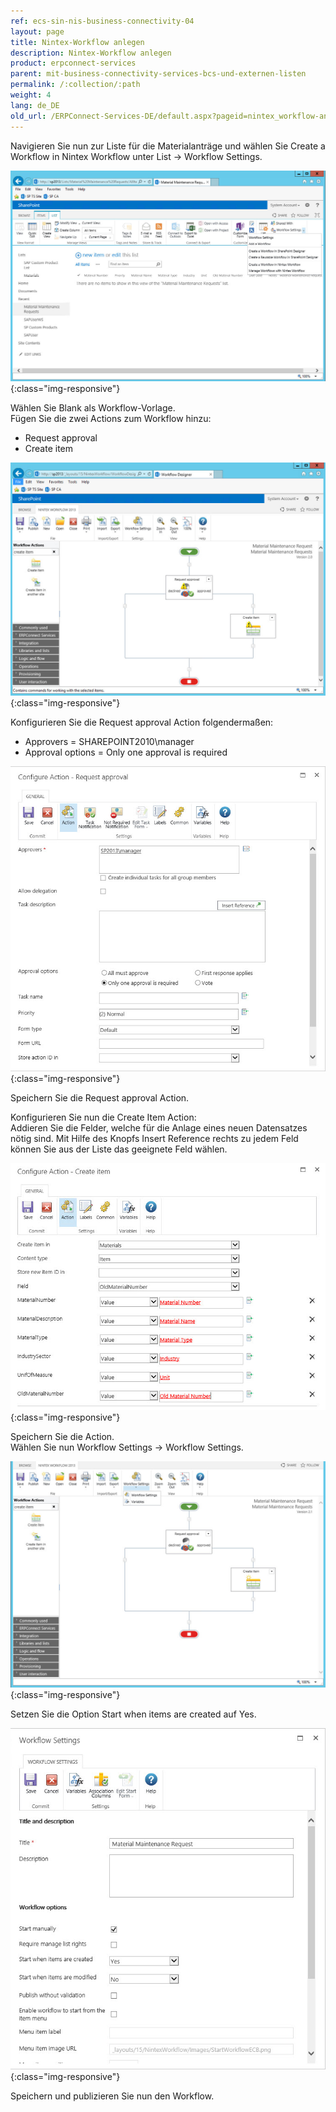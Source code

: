 ```yaml
---
ref: ecs-sin-nis-business-connectivity-04
layout: page
title: Nintex-Workflow anlegen
description: Nintex-Workflow anlegen
product: erpconnect-services
parent: mit-business-connectivity-services-bcs-und-externen-listen
permalink: /:collection/:path
weight: 4
lang: de_DE
old_url: /ERPConnect-Services-DE/default.aspx?pageid=nintex_workflow-anlegen
---
```


Navigieren Sie nun zur Liste für die Materialanträge und wählen Sie Create a Workflow in Nintex Workflow unter List -> Workflow Settings. 

![Nintex-SP-List-Create-WF](/img/content/Nintex-SP-List-Create-WF.png){:class="img-responsive"}

Wählen Sie Blank als Workflow-Vorlage.<br> 
Fügen Sie die zwei Actions zum Workflow hinzu: 

- Request approval 
- Create item 

![Nintex-SP-List-Initial-WF](/img/content/Nintex-SP-List-Initial-WF.png){:class="img-responsive"}

Konfigurieren Sie die Request approval Action folgendermaßen:

- Approvers = SHAREPOINT2010\manager
- Approval options = Only one approval is required

![Nintex-SP-List-WF-Action-RA](/img/content/Nintex-SP-List-WF-Action-RA.png){:class="img-responsive"}

Speichern Sie die Request approval Action.

Konfigurieren Sie nun die Create Item Action:<br>
Addieren Sie die Felder, welche für die Anlage eines neuen Datensatzes nötig sind. Mit Hilfe des Knopfs Insert Reference rechts zu jedem Feld können Sie aus der Liste das geeignete Feld wählen.

![Nintex-SP-List-WF-Action-Create-Item](/img/content/Nintex-SP-List-WF-Action-Create-Item.png){:class="img-responsive"}

Speichern Sie die Action.<br>
Wählen Sie nun Workflow Settings -> Workflow Settings. 

![Nintex-SP-List-WF-Settings](/img/content/Nintex-SP-List-WF-Settings.png){:class="img-responsive"}

Setzen Sie die Option Start when items are created auf Yes. 

![Nintex-SP-List-WF-Settings-2](/img/content/Nintex-SP-List-WF-Settings-2.png){:class="img-responsive"}

Speichern und publizieren Sie nun den Workflow. 